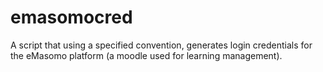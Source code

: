 # emasomocred
A script that using a specified convention, generates login credentials for the eMasomo platform (a moodle used for learning management).
